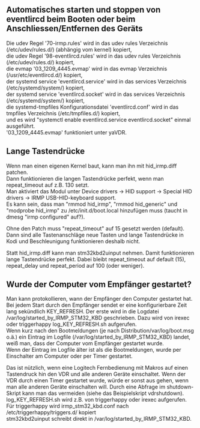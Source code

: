## Automatisches starten und stoppen von eventlircd beim Booten oder beim Anschliessen/Entfernen des Geräts
Die udev Regel '70-irmp.rules' wird in das udev rules Verzeichnis (/etc/udev/rules.d/) (abhängig vom kernel) kopiert,  
die udev Regel '98-eventlircd.rules' wird in das udev rules Verzeichnis (/etc/udev/rules.d/) kopiert,  
die evmap '03_1209_4445.evmap' wird in das evmap Verzeichnis (/usr/etc/eventlircd.d/) kopiert,  
der systemd service 'eventlircd.service' wird in das services Verzeichnis (/etc/systemd/system/) kopiert,  
der systemd service 'eventlircd.socket' wird in das services Verzeichnis (/etc/systemd/system/) kopiert,  
die systemd-tmpfiles Konfigurationsdatei 'eventlircd.conf' wird in das tmpfiles Verzeichnis (/etc/tmpfiles.d/) kopiert,  
und es wird "systemctl enable eventlircd.service eventlircd.socket" einmal ausgeführt.  
'03_1209_4445.evmap' funktioniert unter yaVDR.

## Lange Tastendrücke
Wenn man einen eigenen Kernel baut, kann man ihn mit hid_irmp.diff patchen.  
Dann funktionieren die langen Tastendrücke perfekt, wenn man repeat_timeout auf  z.B. 130 setzt.  
Man aktiviert das Modul unter Device drivers → HID support → Special HID drivers → IRMP USB-HID-keyboard support.  
Es kann sein, dass man "rmmod hid_irmp", "rmmod hid_generic" und "modprobe hid_irmp" zu /etc/init.d/boot.local hinzufügen muss (taucht in dmesg "irmp configured" auf?).

Ohne den Patch muss "repeat_timeout" auf 15 gesetzt werden (default). Dann sind alle Tastenanschläge neue Tasten und lange Tastendrücke in Kodi und Beschleunigung funktionieren deshalb nicht.

Statt hid_irmp.diff kann man stm32kbd2uinput nehmen. Damit funktionieren lange Tastendrücke perfekt. Dabei bleibt repeat_timeout auf default (15), repeat_delay und repeat_period auf 100 (oder weniger).

## Wurde der Computer vom Empfänger gestartet?
Man kann protokollieren, wann der Empfänger den Computer gestartet hat.  
Bei jedem Start durch den Empfänger sendet er eine konfigurierbare Zeit lang sekündlich KEY_REFRESH. Der erste wird in die Logdatei /var/log/started_by_IRMP_STM32_KBD geschrieben. Dazu wird von irexec oder triggerhappy log_KEY_REFRESH.sh aufgerufen.  
Wenn kurz nach den Bootmeldungen (je nach Distribution/var/log/boot.msg o.ä.) ein Eintrag im Logfile (/var/log/started_by_IRMP_STM32_KBD) landet, weiß man, dass der Computer vom Empfänger gestartet wurde.  
Wenn der Eintrag im Logfile älter ist als die Bootmeldungen, wurde per Einschalter am Computer oder per Timer gestartet.

Das ist nützlich, wenn eine Logitech Fernbedienung mit Makros auf einen Tastendruck hin den VDR und alle anderen Geräte einschaltet. Wenn der VDR durch einen Timer gestartet wurde, würde er sonst aus gehen, wenn man alle anderen Geräte einschalten will. Durch eine Abfrage im shutdown-Skript kann man das vermeiden (siehe das Beispielskript vdrshutdown).  
log_KEY_REFRESH.sh wird z.B. von triggerhappy oder irexec aufgerufen.  
Für triggerhappy wird irmp_stm32_kbd.conf nach /etc/triggerhappy/triggers.d/ kopiert  
stm32kbd2uinput schreibt direkt in /var/log/started_by_IRMP_STM32_KBD.
